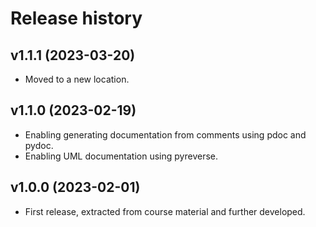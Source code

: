 Release history
========================



v1.1.1 (2023-03-20)
------------------------

* Moved to a new location.



v1.1.0 (2023-02-19)
------------------------

* Enabling generating documentation from comments using pdoc and pydoc.
* Enabling UML documentation using pyreverse.



v1.0.0 (2023-02-01)
------------------------

* First release, extracted from course material and further developed.
